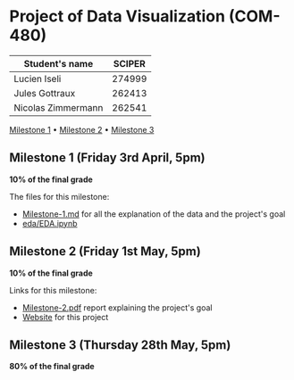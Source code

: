 # Project of Data Visualization (COM-480)

| Student's name | SCIPER |
| -------------- | ------ |
| Lucien Iseli   | 274999 |
| Jules Gottraux | 262413 |
| Nicolas Zimmermann | 262541 |

[Milestone 1](#milestone-1-friday-3rd-april-5pm) • [Milestone 2](#milestone-2-friday-1st-may-5pm) • [Milestone 3](#milestone-3-thursday-28th-may-5pm)

## Milestone 1 (Friday 3rd April, 5pm)

**10% of the final grade**

The files for this milestone:
- [Milestone-1.md](./Milestone-1.md) for all the explanation of the data and the project's goal
- [eda/EDA.ipynb](./eda/EDA.ipynb)


## Milestone 2 (Friday 1st May, 5pm)

**10% of the final grade**

Links for this milestone:
- [Milestone-2.pdf](./Milestone-2.pdf) report explaining the project's goal
- [Website](https://com-480-data-visualization.github.io/com-480-project-corona-cocos/) for this project


## Milestone 3 (Thursday 28th May, 5pm)

**80% of the final grade**

